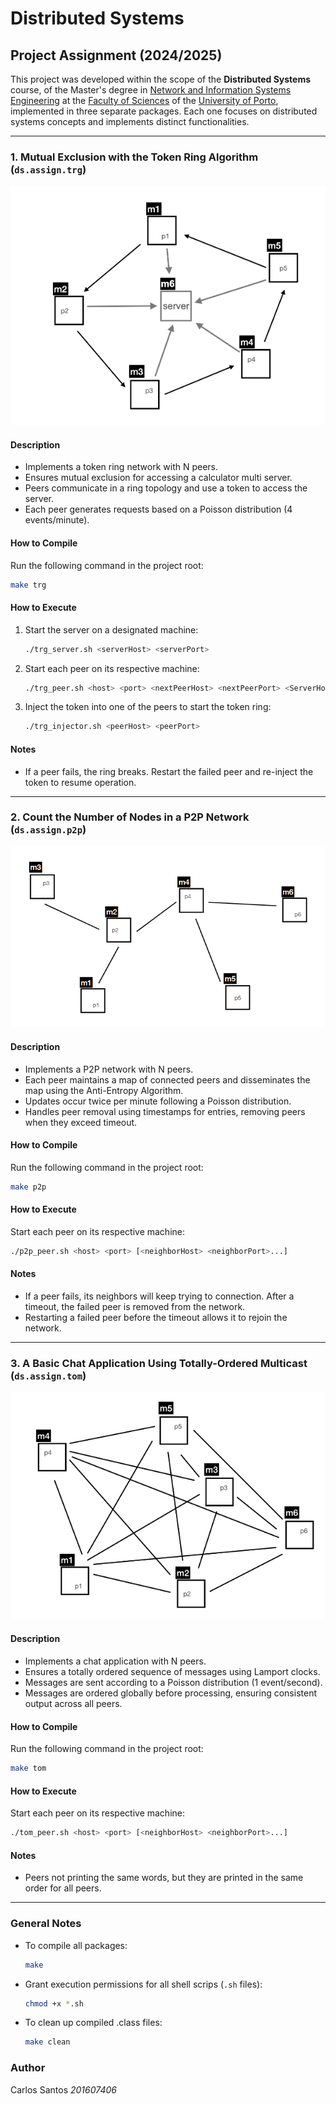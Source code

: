 # Distributed Systems

## Project Assignment (2024/2025)
This project was developed within the scope of the **Distributed Systems** course, of the Master's degree in [Network and Information Systems Engineering](https://sigarra.up.pt/fcup/en/CUR_GERAL.CUR_VIEW?pv_ano_lectivo=2024&pv_curso_id=23181) at the [Faculty of Sciences](https://www.up.pt/fcup/en/) of the [University of Porto](https://www.up.pt/portal/en/), implemented in three separate packages. Each one focuses on distributed systems concepts and implements distinct functionalities.

---

### 1. Mutual Exclusion with the Token Ring Algorithm (`ds.assign.trg`)
![TRG](img/trg.png)
#### Description
- Implements a token ring network with N peers.
- Ensures mutual exclusion for accessing a calculator multi server.
- Peers communicate in a ring topology and use a token to access the server.
- Each peer generates requests based on a Poisson distribution (4 events/minute).

#### How to Compile
Run the following command in the project root:
```bash
make trg
```

#### How to Execute
1. Start the server on a designated machine:
   ```bash
   ./trg_server.sh <serverHost> <serverPort>
   ```
2. Start each peer on its respective machine:
   ```bash
   ./trg_peer.sh <host> <port> <nextPeerHost> <nextPeerPort> <ServerHost> <ServerPort>
   ```
3. Inject the token into one of the peers to start the token ring:
   ```bash
   ./trg_injector.sh <peerHost> <peerPort>
   ```

#### Notes
- If a peer fails, the ring breaks. Restart the failed peer and re-inject the token to resume operation.

---

### 2. Count the Number of Nodes in a P2P Network (`ds.assign.p2p`)

![P2P](img/p2p.png)

#### Description
- Implements a P2P network with N peers.
- Each peer maintains a map of connected peers and disseminates the map using the Anti-Entropy Algorithm.
- Updates occur twice per minute following a Poisson distribution.
- Handles peer removal using timestamps for entries, removing peers when they exceed timeout.

#### How to Compile
Run the following command in the project root:
```bash
make p2p
```

#### How to Execute
Start each peer on its respective machine:
```bash
./p2p_peer.sh <host> <port> [<neighborHost> <neighborPort>...]
```

#### Notes
- If a peer fails, its neighbors will keep trying to connection. After a timeout, the failed peer is removed from the network.
- Restarting a failed peer before the timeout allows it to rejoin the network.

---

### 3. A Basic Chat Application Using Totally-Ordered Multicast (`ds.assign.tom`)

![alt text](img/tom.png)

#### Description
- Implements a chat application with N peers.
- Ensures a totally ordered sequence of messages using Lamport clocks.
- Messages are sent according to a Poisson distribution (1 event/second).
- Messages are ordered globally before processing, ensuring consistent output across all peers.

#### How to Compile
Run the following command in the project root:
```bash
make tom
```

#### How to Execute
Start each peer on its respective machine:
```bash
./tom_peer.sh <host> <port> [<neighborHost> <neighborPort>...]
```

#### Notes
- Peers not printing the same words, but they are printed in the same order for all peers.

---

### General Notes
- To compile all packages:
  ```bash
  make
  ```
- Grant execution permissions for all shell scrips (`.sh` files):
  ```bash
  chmod +x *.sh
  ```
- To clean up compiled .class files:
    ```bash
    make clean
    ```

### Author
Carlos Santos *201607406*



